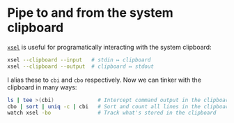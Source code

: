 # Pipe to and from the system clipboard

[`xsel`](https://linux.die.net/man/1/xsel) is useful for programatically
interacting with the system clipboard:

```bash
xsel --clipboard --input   # stdin ↦ clipboard
xsel --clipboard --output  # clipboard ↦ stdout
```

I alias these to `cbi` and `cbo` respectively. Now we can tinker with the
clipboard in many ways:

```bash
ls | tee >(cbi)              # Intercept command output in the clipboard
cbo | sort | uniq -c | cbi   # Sort and count all lines in the clipboard
watch xsel -bo               # Track what's stored in the clipboard
```

